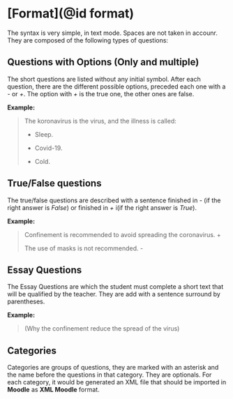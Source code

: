 # [Format](@id format)

The syntax is very simple, in text mode. Spaces are not taken in accounr. 
They are composed of the following types of questions:

## Questions with Options (Only and multiple)

The short questions are listed without any initial symbol. After each question, 
there are the different possible options, preceded each one with a *-* or *+*. 
The option with *+* is the true one, the other ones are false.

**Example:**

> The koronavirus is the virus, and the illness is called:
>
> - Sleep.
> + Covid-19.
> - Cold.

## True/False questions

The true/false questions are described with a sentence finished in *-* (if the 
right answer is *False*) or finished in *+* i(if the right answer is *True*).

**Example:**

> Confinement is recommended to avoid spreading the coronavirus. +
>
> The use of masks is not recommended. -

## Essay Questions

The Essay Questions are which the student must complete a short text that will
be qualified by the teacher. They are add with a sentence surround by
parentheses.

**Example:**

> (Why the confinement reduce the spread of the virus)


## Categories

Categories are groups of questions, they are marked with an asterisk and the
name before the questions in that category. They are optionals. For each
category, it would be generated an XML file that should be imported in
**Moodle** as **XML Moodle** format.
